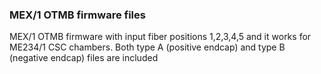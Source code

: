 ### MEX/1 OTMB firmware files
MEX/1 OTMB firmware with input fiber positions 1,2,3,4,5 and it works for ME234/1 CSC chambers. Both type A (positive endcap) and type B (negative endcap) files are included
